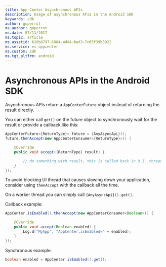```yaml
---
title: App Center Asynchronous APIs
description: Usage of asynchronous APIs in the Android SDK
keywords: sdk
author: guperrot
ms.author: guperrot
ms.date: 07/11/2017
ms.topic: article
ms.assetid: 610b8797-6884-4dd4-bad3-7c05f39b3922
ms.service: vs-appcenter
ms.custom: sdk
ms.tgt_pltfrm: android
---
```


# Asynchronous APIs in the Android SDK

Asynchronous APIs return a `AppCenterFuture` object instead of returning the result directly.

You can either call `get()` on the future object to synchronously wait for the result or provide a callback like this:

```java
AppCenterFuture<{ReturnType}> future = {AnyAsyncApi}();
future.thenAccept(new AppCenterConsumer<{ReturnType}>() {

    @Override
    public void accept({ReturnType} result) {

        // do something with result, this is called back in U.I. thread.
    }
});
```

To avoid blocking UI thread that causes slowing down your application, consider using `thenAccept` with the callback all the time.

On a worker thread you can simply call `{AnyAsyncApi}().get()`.

Callback example:

```java
AppCenter.isEnabled().thenAccept(new AppCenterConsumer<Boolean>() {

    @Override
    public void accept(Boolean enabled) {
        Log.d("MyApp", "AppCenter.isEnabled=" + enabled);
    }
});
```

Synchronous example:

```java
boolean enabled = AppCenter.isEnabled().get();
```
